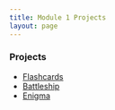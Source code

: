 ```yaml
---
title: Module 1 Projects
layout: page
---
```


### Projects

* [Flashcards](./flashcards)
* [Battleship](./battleship)
* [Enigma](./enigma)
